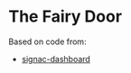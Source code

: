 # The Fairy Door

Based on code from:
- [signac-dashboard](https://github.com/glotzerlab/signac-dashboard)
